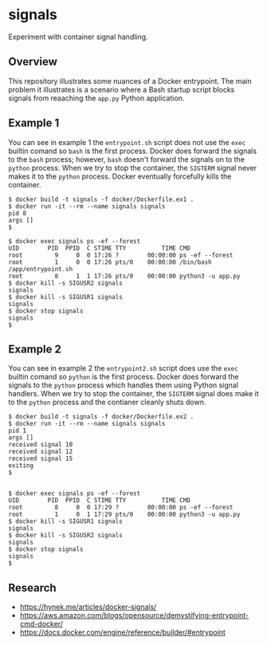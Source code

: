 # signals

Experiment with container signal handling.

## Overview

This repository illustrates some nuances of a Docker entrypoint. The main problem it illustrates is a scenario where a Bash startup script blocks signals from reaaching the `app.py` Python application.

## Example 1

You can see in example 1 the `entrypoint.sh` script does not use the `exec`  builtin comand so `bash` is the first process. Docker does forward the signals to the `bash` process; however, `bash` doesn't forward the signals on to the `python` process. When we try to stop the container, the `SIGTERM` signal never makes it to the `python` process. Docker eventually forcefully kills the container.

```
$ docker build -t signals -f docker/Dockerfile.ex1 .
$ docker run -it --rm --name signals signals
pid 8
args []
$

$ docker exec signals ps -ef --forest
UID        PID  PPID  C STIME TTY          TIME CMD
root         9     0  0 17:26 ?        00:00:00 ps -ef --forest
root         1     0  0 17:26 pts/0    00:00:00 /bin/bash /app/entrypoint.sh
root         8     1  1 17:26 pts/0    00:00:00 python3 -u app.py
$ docker kill -s SIGUSR2 signals
signals
$ docker kill -s SIGUSR1 signals
signals
$ docker stop signals
signals
$
```

## Example 2

You can see in example 2 the `entrypoint2.sh` script does use the `exec`  builtin comand so `python` is the first process. Docker does forward the signals to the `python` process which handles them using Python signal handlers. When we try to stop the container, the `SIGTERM` signal does make it to the `python` process and the contianer cleanly shuts down.

```
$ docker build -t signals -f docker/Dockerfile.ex2 .
$ docker run -it --rm --name signals signals
pid 1
args []
received signal 10
received signal 12
received signal 15
exiting
$


$ docker exec signals ps -ef --forest
UID        PID  PPID  C STIME TTY          TIME CMD
root         8     0  0 17:29 ?        00:00:00 ps -ef --forest
root         1     0  1 17:29 pts/0    00:00:00 python3 -u app.py
$ docker kill -s SIGUSR1 signals
signals
$ docker kill -s SIGUSR2 signals
signals
$ docker stop signals
signals
$
```

## Research


* https://hynek.me/articles/docker-signals/
* https://aws.amazon.com/blogs/opensource/demystifying-entrypoint-cmd-docker/
* https://docs.docker.com/engine/reference/builder/#entrypoint
